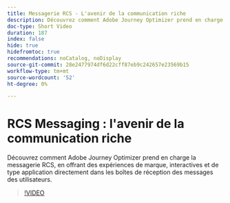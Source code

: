 ```yaml
---
title: Messagerie RCS - L'avenir de la communication riche
description: Découvrez comment Adobe Journey Optimizer prend en charge la messagerie RCS, en offrant des expériences de marque, interactives et de type application directement dans les boîtes de réception des messages des utilisateurs.
doc-type: Short Video
duration: 187
index: false
hide: true
hidefromtoc: true
recommendations: noCatalog, noDisplay
source-git-commit: 28e2477974df6d22cff87eb9c242657e23569b15
workflow-type: tm+mt
source-wordcount: '52'
ht-degree: 0%

---
```



# RCS Messaging : l&#39;avenir de la communication riche

Découvrez comment Adobe Journey Optimizer prend en charge la messagerie RCS, en offrant des expériences de marque, interactives et de type application directement dans les boîtes de réception des messages des utilisateurs.

<!-- 72_S520_3442520_186_rcs-messaging-the-future-of-rich-communication -->
>[!VIDEO](https://video.tv.adobe.com/v/3458209/?learn=on&enablevpops=true)

